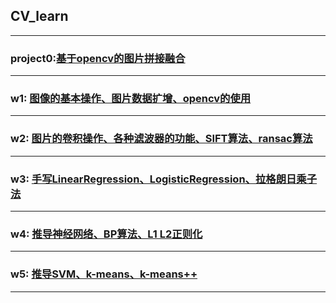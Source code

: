 ## CV_learn
---
### project0:[基于opencv的图片拼接融合](https://github.com/zzzzzzhang/CV_learn/tree/master/project0_pictureStitching)
---
### w1: [图像的基本操作、图片数据扩增、opencv的使用](https://github.com/zzzzzzhang/CV_learn/tree/master/Week1)
---
### w2: [图片的卷积操作、各种滤波器的功能、SIFT算法、ransac算法](https://github.com/zzzzzzhang/CV_learn/tree/master/Week2)
---
### w3: [手写LinearRegression、LogisticRegression、拉格朗日乘子法](https://github.com/zzzzzzhang/CV_learn/tree/master/Week3)
---
### w4: [推导神经网络、BP算法、L1 L2正则化](https://github.com/zzzzzzhang/CV_learn/tree/master/Week4)
---
### w5: [推导SVM、k-means、k-means++](https://github.com/zzzzzzhang/CV_learn/tree/master/Week5)
---
